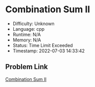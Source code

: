# Combination Sum II

- Difficulty: Unknown
- Language: cpp
- Runtime: N/A
- Memory: N/A
- Status: Time Limit Exceeded
- Timestamp: 2022-07-03 14:33:42

## Problem Link
[Combination Sum II](https://leetcode.com/problems/combination-sum-ii)

